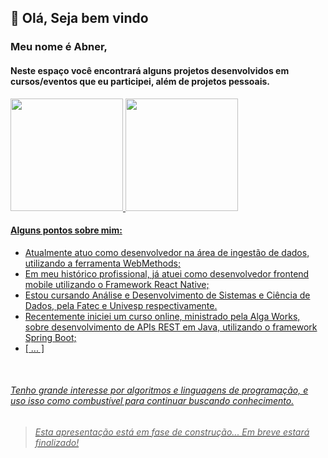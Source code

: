 ## 👋 Olá, Seja bem vindo
### Meu nome é Abner, 
#### Neste espaço você encontrará alguns projetos desenvolvidos em cursos/eventos que eu participei, além de projetos pessoais.

<div>
  <a href="https://github.com/abnerjp">
  <img height="180em" src="https://github-readme-stats.vercel.app/api?username=abnerjp&show_icons=true&theme=dark&include_all_commits=true&count_private=true&count_private=true"/>
  <img height="180em" src="https://github-readme-stats.vercel.app/api/top-langs/?username=abnerjp&layout=compact&langs_count=7&theme=dark"/>
</div>

#### Alguns pontos sobre mim:
- Atualmente atuo como desenvolvedor na área de ingestão de dados, utilizando a ferramenta WebMethods;
- Em meu histórico profissional, já atuei como desenvolvedor frontend mobile utilizando o Framework React Native;
- Estou cursando Análise e Desenvolvimento de Sistemas e Ciência de Dados, pela Fatec e Univesp respectivamente.
- Recentemente iniciei um curso online, ministrado pela Alga Works, sobre desenvolvimento de APIs REST em Java, utilizando o framework Spring Boot;
- [ ... ]

<br  />



###### Tenho grande interesse por algoritmos e linguagens de programação, e uso isso como combustível para continuar buscando conhecimento. 


> ###### Esta apresentação está em fase de construção... Em breve estará finalizado!

<!---
abnerjp/abnerjp is a ✨ special ✨ repository because its `README.md` (this file) appears on your GitHub profile.
You can click the Preview link to take a look at your changes.
--->
